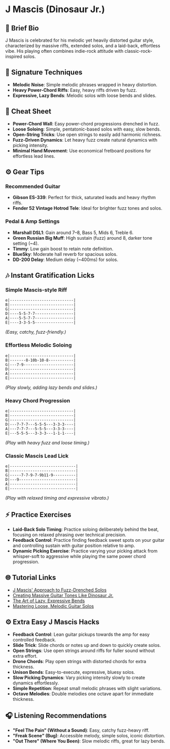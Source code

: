 # J Mascis (Dinosaur Jr.)

## 🎸 Brief Bio
J Mascis is celebrated for his melodic yet heavily distorted guitar style, characterized by massive riffs, extended solos, and a laid-back, effortless vibe. His playing often combines indie-rock attitude with classic-rock-inspired solos.

## 🚀 Signature Techniques
- **Melodic Noise**: Simple melodic phrases wrapped in heavy distortion.
- **Heavy Power-Chord Riffs**: Easy, heavy riffs driven by fuzz.
- **Expressive, Lazy Bends**: Melodic solos with loose bends and slides.

## 📝 Cheat Sheet
- **Power-Chord Wall**: Easy power-chord progressions drenched in fuzz.
- **Loose Soloing**: Simple, pentatonic-based solos with easy, slow bends.
- **Open-String Tricks**: Use open strings to easily add harmonic richness.
- **Fuzz-Driven Dynamics**: Let heavy fuzz create natural dynamics with picking intensity.
- **Minimal Hand Movement**: Use economical fretboard positions for effortless lead lines.

## ⚙️ Gear Tips
### Recommended Guitar
- **Gibson ES-339**: Perfect for thick, saturated leads and heavy rhythm riffs.
- **Fender 52 Vintage Hotrod Tele**: Ideal for brighter fuzz tones and solos.

### Pedal & Amp Settings
- **Marshall DSL1**: Gain around 7–8, Bass 5, Mids 6, Treble 6.
- **Green Russian Big Muff**: High sustain (fuzz) around 8, darker tone setting (~4).
- **Timmy**: Low gain boost to retain note definition.
- **BlueSky**: Moderate hall reverb for spacious solos.
- **DD-200 Delay**: Medium delay (~400ms) for solos.

## 🎶 Instant Gratification Licks

### Simple Mascis-style Riff
```tab
e|----------------------------|
B|----------------------------|
G|----------------------------|
D|----5-5-7-7-----------------|
A|----5-5-7-7-----------------|
E|----3-3-5-5-----------------|
```
*(Easy, catchy, fuzz-friendly.)*

### Effortless Melodic Soloing
```tab
e|----------------------------|
B|-------8-10b-10-8-----------|
G|---7-9----------------------|
D|----------------------------|
A|----------------------------|
E|----------------------------|
```
*(Play slowly, adding lazy bends and slides.)*

### Heavy Chord Progression
```tab
e|----------------------------|
B|----------------------------|
G|----------------------------|
D|---7-7-7---5-5-5---3-3-3----|
A|---7-7-7---5-5-5---3-3-3----|
E|---5-5-5---3-3-3---1-1-1----|
```
*(Play with heavy fuzz and loose timing.)*

### Classic Mascis Lead Lick
```tab
e|-----------------------------|
B|-----------------------------|
G|-----7-7-9-7-9b11-9----------|
D|---9-------------------------|
A|-----------------------------|
E|-----------------------------|
```
*(Play with relaxed timing and expressive vibrato.)*

## ⚡ Practice Exercises
- **Laid-Back Solo Timing**: Practice soloing deliberately behind the beat, focusing on relaxed phrasing over technical precision.
- **Feedback Control**: Practice finding feedback sweet spots on your guitar and controlling sustain with guitar position relative to amp.
- **Dynamic Picking Exercise**: Practice varying your picking attack from whisper-soft to aggressive while playing the same power chord progression.

## 🌐 Tutorial Links
- [J Mascis' Approach to Fuzz-Drenched Solos](https://www.youtube.com/mascis-solo-techniques)
- [Creating Massive Guitar Tones Like Dinosaur Jr.](https://www.premierguitar.com/dinosaur-jr-tone-guide)
- [The Art of Lazy, Expressive Bends](https://www.guitarworld.com/mascis-bend-techniques)
- [Mastering Loose, Melodic Guitar Solos](https://www.ultimate-guitar.com/mascis-melodic-soloing)

## ⚙️ Extra Easy J Mascis Hacks
- **Feedback Control**: Lean guitar pickups towards the amp for easy controlled feedback.
- **Slide Trick**: Slide chords or notes up and down to quickly create solos.
- **Open Strings**: Use open strings around riffs for fuller sound without extra effort.
- **Drone Chords**: Play open strings with distorted chords for extra thickness.
- **Unison Bends**: Easy-to-execute, expressive, bluesy solos.
- **Slow Picking Dynamics**: Vary picking intensity slowly to create dynamics effortlessly.
- **Simple Repetition**: Repeat small melodic phrases with slight variations.
- **Octave Melodies**: Double melodies one octave apart for immediate thickness.

## 🎧 Listening Recommendations
- **"Feel The Pain" (Without a Sound)**: Easy, catchy fuzz-heavy riff.
- **"Freak Scene" (Bug)**: Accessible melody, simple solos, iconic distortion.
- **"Out There" (Where You Been)**: Slow melodic riffs, great for lazy bends.